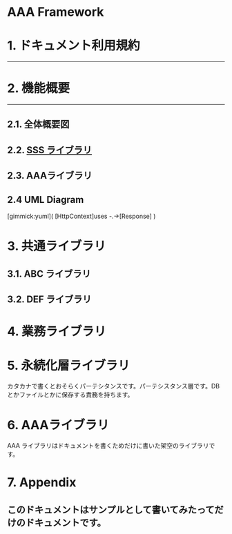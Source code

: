 # AAA Framework

# 1. ドキュメント利用規約
----

# 2. 機能概要
------
## 2.1. 全体概要図
## 2.2. [SSS ライブラリ](mdwiki.html#SSSlib.md)
## 2.3. AAAライブラリ
## 2.4 UML Diagram
[gimmick:yuml]( [HttpContext]uses -.->[Response] )

# 3. 共通ライブラリ
## 3.1. ABC ライブラリ
## 3.2. DEF ライブラリ
# 4. 業務ライブラリ
# 5. 永続化層ライブラリ

カタカナで書くとおそらくパーテシタンスです。パーテシスタンス層です。DB とかファイルとかに保存する責務を持ちます。

# 6. AAAライブラリ

AAA ライブラリはドキュメントを書くためだけに書いた架空のライブラリです。

# 7. Appendix

このドキュメントはサンプルとして書いてみたってだけのドキュメントです。
------
